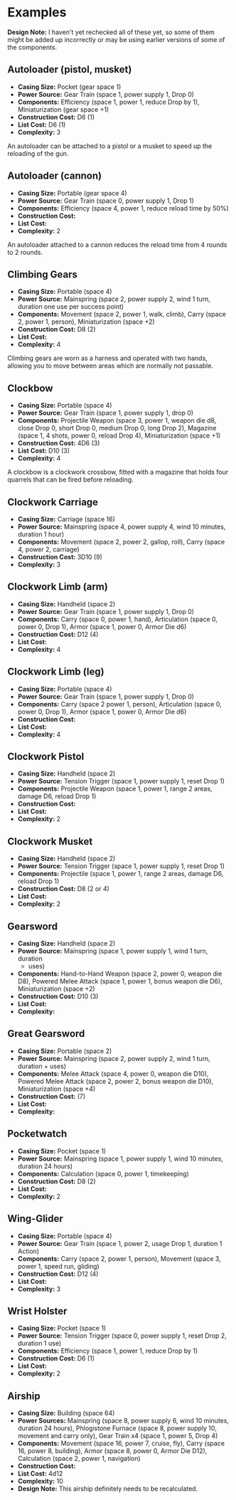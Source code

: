 # Examples

**Design Note:** I haven't yet rechecked all of these yet, so some of them might be added up incorrectly or may be using earlier versions of some of the components. 

## Autoloader (pistol, musket)
 
- **Casing Size:** Pocket (gear space 1)
- **Power Source:** Gear Train (space 1, power supply 1, Drop 0)
- **Components:** Efficiency (space 1, power 1, reduce Drop by 1),
  Miniaturization (gear space +1)
- **Construction Cost:** D6 (1)
- **List Cost:** D6 (1)
- **Complexity:** 3

An autoloader can be attached to a pistol or a musket to speed up the reloading of the gun.

## Autoloader (cannon)

- **Casing Size:** Portable (gear space 4)
- **Power Source:** Gear Train (space 0, power supply 1, Drop 1)
- **Components:** Efficiency (space 4, power 1, reduce reload time by 50%)
- **Construction Cost:**
- **List Cost:**
- **Complexity:** 2

An autoloader attached to a cannon reduces the reload time from 4 rounds to 2 rounds.

## Climbing Gears

- **Casing Size:** Portable (space 4)
- **Power Source:** Mainspring (space 2, power supply 2, wind 1 turn, duration
  one use per success point)
- **Components:** Movement (space 2, power 1, walk, climb), Carry (space 2,
  power 1, person), Miniaturization (space +2)
- **Construction Cost:** D8 (2)
- **List Cost:** 
- **Complexity:** 4

Climbing gears are worn as a harness and operated with two hands, allowing you to move between areas which are normally not passable.

## Clockbow

- **Casing Size:** Portable (space 4)
- **Power Source:** Gear Train (space 1, power supply 1, drop 0)
- **Components:** Projectile Weapon (space 3, power 1, weapon die d8, close
  Drop 0, short Drop 0, medium Drop 0, long Drop 2), Magazine (space 1, 4
  shots, power 0, reload Drop 4), Miniaturization (space +1)
- **Construction Cost:** 4D6 (3)
- **List Cost:** D10 (3)
- **Complexity:** 4

A clockbow is a clockwork crossbow, fitted with a magazine that holds four quarrels that can be fired before reloading.

## Clockwork Carriage

- **Casing Size:** Carriage (space 16)
- **Power Source:** Mainspring (space 4, power supply 4, wind 10 minutes,
  duration 1 hour)
- **Components:** Movement (space 2, power 2, gallop, roll), Carry (space 4,
  power 2, carriage)
- **Construction Cost:** 3D10 (9)
- **Complexity:** 3

## Clockwork Limb (arm)

- **Casing Size:** Handheld (space 2)
- **Power Source:** Gear Train (space 1, power supply 1, Drop 0)
- **Components:** Carry (space 0, power 1, hand), Articulation (space 0, power
  0, Drop 1), Armor (space 1, power 0, Armor Die d6)
- **Construction Cost:** D12 (4)
- **List Cost:** 
- **Complexity:** 4

## Clockwork Limb (leg)

- **Casing Size:** Portable (space 4)
- **Power Source:** Gear Train (space 1, power supply 1, Drop 0)
- **Components:** Carry (space 2 power 1, person), Articulation (space 0,
  power 0, Drop 1), Armor (space 1, power 0, Armor Die d6) 
- **Construction Cost:** 
- **List Cost:** 
- **Complexity:** 4

## Clockwork Pistol

- **Casing Size:** Handheld (space 2)
- **Power Source:** Tension Trigger (space 1, power supply 1, reset Drop 1)
- **Components:** Projectile Weapon (space 1, power 1, range 2 areas, damage
  D6, reload Drop 1)
- **Construction Cost:** 
- **List Cost:** 
- **Complexity:** 2

## Clockwork Musket

- **Casing Size:** Handheld (space 2)
- **Power Source:** Tension Trigger (space 1, power supply 1, reset Drop 1)
- **Components:** Projectile (space 1, power 1, range 2 areas, damage D6,
  reload Drop 1)
- **Construction Cost:** D8 (2 or 4)
- **List Cost:** 
- **Complexity:** 2

## Gearsword

- **Casing Size:** Handheld (space 2)
- **Power Source:** Mainspring (space 1, power supply 1, wind 1 turn, duration
  + uses)
- **Components:** Hand-to-Hand Weapon (space 2, power 0, weapon die D8),
  Powered Melee Attack (space 1, power 1, bonus weapon die D6),
  Miniaturization (space +2)
- **Construction Cost:** D10 (3)
- **List Cost:** 
- **Complexity:** 

## Great Gearsword

- **Casing Size:** Portable (space 2)
- **Power Source:** Mainspring (space 2, power supply 2, wind 1 turn, duration + uses)
- **Components:** Melee Attack (space 4, power 0, weapon die D10), Powered
  Melee Attack (space 2, power 2, bonus weapon die D10), Miniaturization
  (space +4)
- **Construction Cost:** (7)
- **List Cost:** 
- **Complexity:** 

## Pocketwatch

- **Casing Size:** Pocket (space 1)
- **Power Source:** Mainspring (space 1, power supply 1, wind 10 minutes, duration 24 hours)
- **Components:** Calculation (space 0, power 1, timekeeping)
- **Construction Cost:** D8 (2)
- **List Cost:** 
- **Complexity:** 2

## Wing-Glider

- **Casing Size:** Portable (space 4)
- **Power Source:** Gear Train (space 1, power 2, usage Drop 1, duration 1 Action)
- **Components:** Carry (space 2, power 1, person), Movement (space 3, power 1, speed run, gliding)
- **Construction Cost:** D12 (4)
- **List Cost:** 
- **Complexity:** 3

## Wrist Holster

- **Casing Size:** Pocket (space 1)
- **Power Source:** Tension Trigger (space 0, power supply 1, reset Drop 2,
duration 1 use)
- **Components:** Efficiency (space 1, power 1, reduce Drop by 1)
- **Construction Cost:** D6 (1)
- **List Cost:** 
- **Complexity:** 2

## Airship

- **Casing Size:** Building (space 64)
- **Power Sources:** Mainspring (space 8, power supply 6, wind 10 minutes, duration 24 hours), Phlogistone Furnace (space 8, power supply 10,
  movement and carry only), Gear Train x4 (space 1, power 5, Drop 4)
- **Components:** Movement (space 16, power 7, cruise, fly), Carry (space 16,
  power 8, building), Armor (space 8, power 0, Armor Die D12), Calculation
  (space 2, power 1, navigation)
- **Construction Cost:** 
- **List Cost:** 4d12
- **Complexity:** 10
- **Design Note:** This airship definitely needs to be recalculated. 

